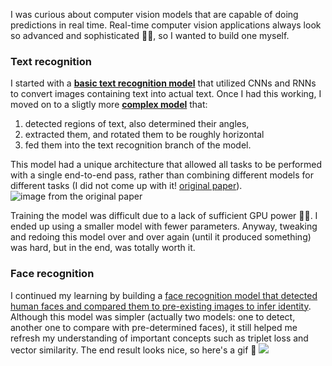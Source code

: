 I was curious about computer vision models that are capable of doing predictions in real time. Real-time computer vision applications always look so advanced and sophisticated 🧑‍💻, so I wanted to build one myself.

### Text recognition

I started with a [**basic text recognition model**](https://github.com/RaidasGrisk/tf2-crnn) that utilized CNNs and RNNs to convert images containing text into actual text. Once I had this working, I moved on to a sligtly more [**complex model**](https://github.com/RaidasGrisk/tf2-fots) that: 
1. detected regions of text, also determined their angles, 
2. extracted them, and rotated them to be roughly horizontal 
3. fed them into the text recognition branch of the model. 

This model had a unique architecture that allowed all tasks to be performed with a single end-to-end pass, rather than combining different models for different tasks (I did not come up with it! [original paper](https://arxiv.org/abs/1801.01671)). ![image from the original paper](https://i.imgur.com/krHzhvr.jpg)

Training the model was difficult due to a lack of sufficient GPU power 🤷‍♂️. I ended up using a smaller model with fewer parameters. Anyway, tweaking and redoing this model over and over again (until it produced something) was hard, but in the end, was totally worth it.

### Face recognition

I continued my learning by building a [face recognition model that detected human faces and compared them to pre-existing images to infer identity](https://github.com/RaidasGrisk/tf2-face-detection-recognition). Although this model was simpler (actually two models: one to detect, another one to compare with pre-determined faces), it still helped me refresh my understanding of important concepts such as triplet loss and vector similarity. The end result looks nice, so here's a gif 🤗 ![](https://github.com/RaidasGrisk/tf2-face-detection-recognition/blob/master/data/other/gif.gif?raw=true)
